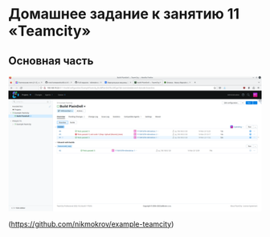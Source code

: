 # Домашнее задание к занятию 11 «Teamcity»
## Основная часть

![Pic. 1](09-ci/05-teamcity/pics/teamcity1.png "Pic. 1")

(https://github.com/nikmokrov/example-teamcity)</br>
